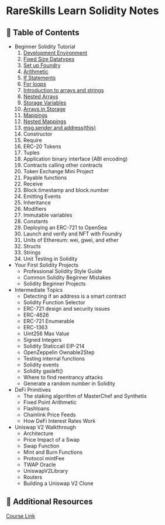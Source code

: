 # RareSkills Learn Solidity Notes

## 📄 Table of Contents

- Beginner Solidity Tutorial
  1. [Development Environment](./beginner_solidity_tutorial/01_development_environment.md)
  2. [Fixed Size Datatypes](./beginner_solidity_tutorial/02_fixed_size_data_types.md)
  3. [Set up Foundry](./beginner_solidity_tutorial/03_setup_foundry.md)
  4. [Arithmetic](./beginner_solidity_tutorial/04_arithmetic.md)
  5. [If Statements](./beginner_solidity_tutorial/05_if_statements.md)
  6. [For loops](./beginner_solidity_tutorial/06_for_loops.md)
  7. [Introduction to arrays and strings](./beginner_solidity_tutorial/07_arrays_and_strings.md)
  8. [Nested Arrays](./beginner_solidity_tutorial/08_nested_arrays.md)
  9. [Storage Variables](./beginner_solidity_tutorial/09_storage_variables.md)
  10. [Arrays in Storage](./beginner_solidity_tutorial/10_arrays_in_storage.md)
  11. [Mappings](./beginner_solidity_tutorial/11_mappings.md)
  12. [Nested Mappings](./beginner_solidity_tutorial/12_nested_mappings.md)
  13. [msg.sender and address(this)](./beginner_solidity_tutorial/13_msg.sender_and_address.md)
  14. Constructor
  15. Require
  16. ERC-20 Tokens
  17. Tuples
  18. Application binary interface (ABI encoding)
  19. Contracts calling other contracts
  20. Token Exchange Mini Project
  21. Payable functions
  22. Receive
  23. Block.timestamp and block.number
  24. Emitting Events
  25. Inheritance
  26. Modifiers
  27. Immutable variables
  28. Constants
  29. Deploying an ERC-721 to OpenSea
  30. Launch and verify and NFT with Foundry
  31. Units of Ethereum: wei, gwei, and ether
  32. Structs
  33. Strings
  34. Unit Testing in Solidity
- Your First Solidity Projects
  - Professional Solidity Style Guide
  - Common Solidity Beginner Mistakes
  - Solidity Beginner Projects
- Intermediate Topics
  - Detecting if an address is a smart contract
  - Solidity Function Selector
  - ERC-721 design and security issues
  - ERC-4626
  - ERC-721 Enumerable
  - ERC-1363
  - Uint256 Max Value
  - Signed Integers
  - Solidity Staticcall EIP-214
  - OpenZeppelin Ownable2Step
  - Testing internal functions
  - Solidity events
  - Solidity gasleft()
  - Where to find reentrancy attacks
  - Generate a random number in Solidity
- DeFi Primitives
  - The staking algorithm of MasterChef and Synthetix
  - Fixed Point Arithmetic
  - Flashloans
  - Chainlink Price Feeds
  - How DeFi Interest Rates Work
- Uniswap V2 Walkthrough
  - Architecture
  - Price Impact of a Swap
  - Swap Function
  - Mint and Burn Functions
  - Protocol mintFee
  - TWAP Oracle
  - UniswapV2Library
  - Routers
  - Building a Uniswap V2 Clone

## 📁 Additional Resources

[Course Link](https://www.rareskills.io/learn-solidity)
